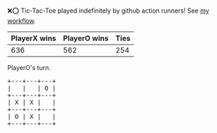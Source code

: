 :x::o: Tic-Tac-Toe played indefinitely by github action runners! See [my workflow](.github/workflows/play.yaml).

|PlayerX wins|PlayerO wins|Ties|
|-|-|-|
|636|562|254|

PlayerO's turn.

<pre>
+---+---+---+
|   |   | O |
+---+---+---+
| X | X |   |
+---+---+---+
| O | X |   |
+---+---+---+
</pre>